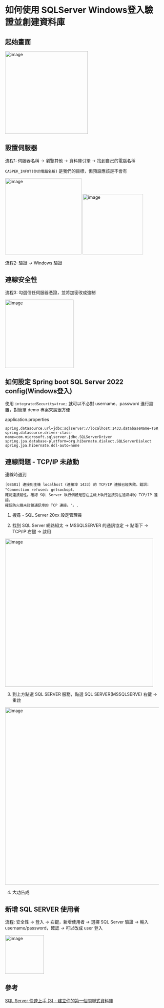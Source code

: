 # 如何使用 SQLServer Windows登入驗證並創建資料庫

## 起始畫面

<img width="271" alt="image" src="https://github.com/dacelo971130/learing/assets/83411220/ff823997-938f-4744-8a15-924116bfaa8b">

## 設置伺服器

流程1: 伺服器名稱 -> 瀏覽其他 -> 資料庫引擎 -> 找到自己的電腦名稱

`CASPER_INFOT(你的電腦名稱)` 是我們的目標，但預設應該是不會有

<img width="250" alt="image" src="https://github.com/dacelo971130/learing/assets/83411220/79b3ac33-eaa0-4dad-89a3-f09621d386e7">

<img width="198" alt="image" src="https://github.com/dacelo971130/learing/assets/83411220/3a4c01b1-e49e-44fa-ac96-125afd07cca7">

流程2: 驗證 -> Windows 驗證

## 連線安全性

流程3: 勾選信任伺服器憑證，並將加密改成強制

<img width="224" alt="image" src="https://github.com/dacelo971130/learing/assets/83411220/de3ee970-dd42-4565-b62d-9ee1e2ce99e5">

## 如何設定 Spring boot SQL Server 2022 config(Windows登入)

使用 `integratedSecurity=true;` 就可以不必對 username、password 進行設置，對簡單 demo 專案來說很方便

application.properties
```
spring.datasource.url=jdbc:sqlserver://localhost:1433;databaseName=TSR;integratedSecurity=true;
spring.datasource.driver-class-name=com.microsoft.sqlserver.jdbc.SQLServerDriver
spring.jpa.database-platform=org.hibernate.dialect.SQLServerDialect
spring.jpa.hibernate.ddl-auto=none
```

## 連線問題 - TCP/IP 未啟動

連線時遇到
```
[08S01] 連接到主機 localhost (連接埠 1433) 的 TCP/IP 連接已經失敗。錯誤: "Connection refused: getsockopt。
確認連接屬性。確認 SQL Server 執行個體是否在主機上執行並接受在通訊埠的 TCP/IP 連接。
確認防火牆未封鎖通訊埠的 TCP 連接。"。.
```

1. 搜尋 - SQL Server 20xx 設定管理員

2. 找到 SQL Server 網路組太 -> MSSQLSERVER 的通訊協定 -> 點兩下 -> TCP/IP 右鍵 -> 啟用
<img width="485" alt="image" src="https://github.com/dacelo971130/learing/assets/83411220/ce148767-c806-496f-a3fb-62505fc92c5c">

3. 到上方點選 SQL SERVER 服務，點選 SQL SERVER(MSSQLSERVE) 右鍵 -> 重啟

<img width="581" alt="image" src="https://github.com/dacelo971130/learing/assets/83411220/4a40db13-6e8d-43a2-adba-a9d2c9868847">

4. 大功告成

## 新增 SQL SERVER 使用者

流程: 安全性 -> 登入 -> 右鍵，新增使用者 -> 選擇 SQL Server 驗證 -> 輸入 username/password，確認 -> 可以改成 user 登入

<img width="127" alt="image" src="https://github.com/dacelo971130/learing/assets/83411220/653e6190-2bbf-4705-a6d6-7b447c39aa23">

## 參考

[SQL Server 快速上手 (3) - 建立你的第一個關聯式資料庫](https://devbricker.github.io/post/database/sql-server/sqlserverbasic3/)
